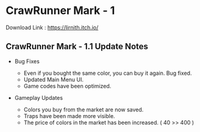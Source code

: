 # CrawRunner Mark - 1

Download Link : https://lirnith.itch.io/

## CrawRunner Mark - 1.1 Update Notes

- Bug Fixes
  - Even if you bought the same color, you can buy it again. Bug fixed.
  - Updated Main Menu UI.
  - Game codes have been optimized.

- Gameplay Updates
  - Colors you buy from the market are now saved.
  - Traps have been made more visible.
  - The price of colors in the market has been increased. ( 40 >> 400 )
